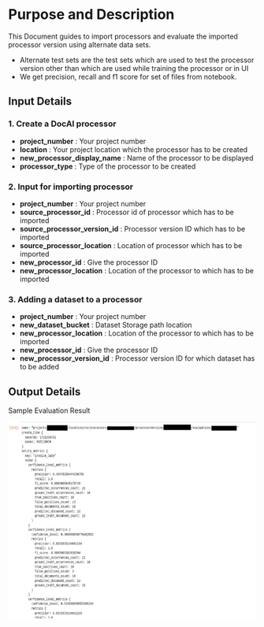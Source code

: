 # Purpose and Description

This Document guides to import processors and evaluate the imported processor version using alternate data sets.

* Alternate test sets are the test sets which are used to test the processor version other than which are used while training the processor or in UI
* We get precision, recall and f1 score for set of files from notebook.

## Input Details

### 1. Create a DocAI processor

* **project_number** : Your project number
* **location** : Your project location which the processor has to be created
* **new_processor_display_name** : Name of the processor to be displayed
* **processor_type** : Type of the processor to be created

### 2. Input for importing processor

* **project_number** : Your project number
* **source_processor_id** : Processor id of processor which has to be imported
* **source_processor_version_id** : Processor version ID which has to be imported
* **source_processor_location** : Location of processor which has to be imported
* **new_processor_id** : Give the processor ID
* **new_processor_location** : Location of the processor to which has to be imported

### 3. Adding a dataset to a processor

* **project_number** : Your project number
* **new_dataset_bucket** : Dataset Storage path location
* **new_processor_location** : Location of the processor to which has to be imported
* **new_processor_id** : Give the processor ID
* **new_processor_version_id** : Processor version ID for which dataset has to be added

## Output Details

Sample Evaluation Result

<img src="./Images/eval_result.png" width=800 height=400></img>